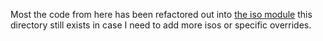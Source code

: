 Most the code from here has been refactored out into [the iso module](../../modules/iso) this directory still exists in case I need to add more isos or specific overrides.
